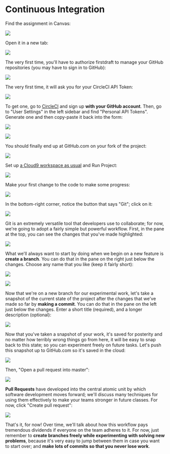 # Continuous Integration

Find the assignment in Canvas:

![](/assets/ci-assignment.png)

Open it in a new tab:

![](/assets/ci-load-in-new-tab.png)

The very first time, you'll have to authorize firstdraft to manage your GitHub repositories (you may have to sign in to GitHub):

![](/assets/ci-authorize-grades.png)

The very first time, it will ask you for your CircleCI API Token:

![](/assets/ci-circle-api-token.png)

To get one, go to [CircleCI](https://circleci.com/) and sign up **with your GitHub account**. Then, go to "User Settings" in the left sidebar and find "Personal API Tokens". Generate one and then copy-paste it back into the form:

![](/assets/ci-get-circle-token.png)

![](/assets/ci-paste-circle-token.png)

You should finally end up at GitHub.com on your fork of the project:

![](/assets/ci-forked-repo.png)

Set up [a Cloud9 workspace as usual](getting-started-with-cloud-9.md) and Run Project:

![](/assets/ci-running-app.png)

Make your first change to the code to make some progress:

![](/assets/ci-make-a-change.png)

In the bottom-right corner, notice the button that says "Git"; click on it:

![](/assets/ci-git-button.png)

Git is an extremely versatile tool that developers use to collaborate; for now, we're going to adopt a fairly simple but powerful workflow. First, in the pane at the top, you can see the changes that you've made highlighted:

![](/assets/ci-git-status-master.png)

What we'll always want to start by doing when we begin on a new feature is **create a branch**. You can do that in the pane on the right just below the changes. Choose any name that you like (keep it fairly short):

![](/assets/ci-create-a-branch.png)

![](/assets/ci-git-status-on-branch.png)

Now that we're on a new branch for our experimental work, let's take a snapshot of the current state of the project after the changes that we've made so far by **making a commit**. You can do that in the pane on the left just below the changes. Enter a short title (required), and a longer description (optional):

![](/assets/ci-make-a-commit.png)

Now that you've taken a snapshot of your work, it's saved for posterity and no matter how terribly wrong things go from here, it will be easy to snap back to this state; so you can experiment freely on future tasks. Let's push this snapshot up to GitHub.com so it's saved in the cloud:

![](/assets/ci-push-to-github.png)

Then, "Open a pull request into master":

![](/assets/ci-open-a-pr.png)

**Pull Requests** have developed into the central atomic unit by which software development moves forward; we'll discuss many techniques for using them effectively to make your teams stronger in future classes. For now, click "Create pull request":

![](/assets/ci-create-pr.png)

That's it, for now! Over time, we'll talk about how this workflow pays tremendous dividends if everyone on the team adheres to it. For now, just remember to **create branches freely while experimenting with solving new problems**, because it's very easy to jump between them in case you want to start over; and **make lots of commits so that you never lose work**.